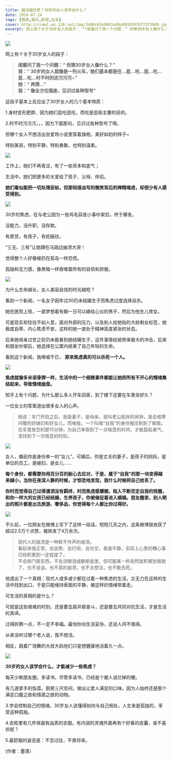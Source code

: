 ```yaml
---
title: 越活越恐慌？30岁的女人该学会什么？
date: 2018-07-24
tags: [情感,娱乐,影视,社会]
cover: http://crawl.ws.126.net/img/3488c63e98b3ad4a091b307b772f39d9.jpg
excerpt: 网上有个关于30岁女人的段子： **闺蜜问了我一个问题：“ 你猜30岁女人像什么？”**
---
```

![](http://crawl.ws.126.net/img/3488c63e98b3ad4a091b307b772f39d9.jpg)  

网上有个关于30岁女人的段子：

> **闺蜜问了我一个问题：“ 你猜30岁女人像什么？”**  
>  **我：“ 30岁的女人就像是一列火车，她们基本都是在…逛…吃…逛…吃…逛…吃…时不时的还污污污~”**  
>  **她：“ 再猜…”**  
>  **我：“ 像全方位插座，见识过各种型号”**  
>

这段子基本上反应出了30岁女人的几个基本特质：

1.身材变形肥胖、因为她们逛吃逛吃，而吃是逛街主要的目的。

2.时不时污污污，，，因为下面那句，见识过各种型号了呀。

但哪个女人不想活出张爱玲小说里穿着旗袍，美好如初的样子~

特别美丽，特别平静，特别勇敢，也特别温柔。

![](http://crawl.ws.126.net/img/f9484821819045a2d6ffa7b461c714b7.jpg)  

工作上，她们不再青涩，有了一些资本和底气；

生活中，她们把更多的关爱给了孩子、父母、伴侣。

**她们看似能把一切处理妥帖，但那轻描淡写的微笑背后的殚精竭虑，却很少有人感受得到。**

![](http://crawl.ws.126.net/img/8e6c2e74c46e81a973912be74a6b3b1a.jpg)  

30岁的焦虑，在与老公因为一些鸡毛蒜皮小事吵架后，终于爆发。

没能力，没升职，没存款。

有房贷，有孩子，有妊娠纹。

“三无、三有”让她蹲在马路边崩溃大哭！

觉得整个人好像被扔在孤岛一样恐慌。

孤独和无力感，像黑暗一样吞噬着所有的自信和骄傲。

![](http://crawl.ws.126.net/img/f60ee3a9f9cefd3fac98652e45e53833.jpg)  

为什么生命越长，女人美丽自信的时光越短？

看到一个新闻，一名女子因年过30仍未结婚生子而焦虑过度选择自杀。

她在医院上班，一直梦想着有朝一日可以嫁给心仪的男子，然后为他生儿育女。

可是现实却往往不如人意，面对外部的压力，以及别人给她贴的大龄剩女标签，她极度自卑、内心焦虑不安，这样的她一直处于精神高度紧张的状态。

后来她母亲过世之前仍未能看到她结婚生子，这件事情给她带来极大的冲击，后来和朋友吵架后，她选择在公寓内结束了自己年轻的生命。

看到这个新闻，我唏嘘不已， **原来焦虑真的可以杀死一个人。**

![](http://crawl.ws.126.net/img/65e78272db540cdc14cdb9d154a44a9f.jpg)  

**焦虑就像多米诺骨牌一样，生活中的一个细微事件都能让她把所有不开心的情绪集结起来，导致情绪崩盘。**

知乎上有个问题，为什么那么多人开车回家，到了楼下还要在车里坐好久？

一位女士的答案道出很多女人的心声。

>
> 她说：车门开启之后，我是妻子，是母亲，是叫老公起床的闹钟，是会嘘寒问暖的好媳妇和好女儿，而唯独，一个叫做“自我”的身份被压制到了极致。在车里放空的那15分钟，为自己争取到了一点喘息的时间，才能鼓起勇气，坚持到下一次喘息的时刻。  
>

![](http://crawl.ws.126.net/img/681a4684d17c7b9131ad47ea7083d44d.jpg)  

女人，婚前你是身份单一的“女儿”，可婚后，你是丈夫的妻子，是孩子的妈妈，是单位的员工，是媳妇，是女儿……

**每个身份，都需要你用百分百的耐心去应对，于是，属于“自我”的那一块变得越来越小，当你在夜深人静的时候，才惊恐地发现，我什么时候把自己给丢了。**

**你时而觉得自己过得潇洒没有羁绊，时而焦虑感爆棚，陷入不断否定自我的怪圈，和你一样大的女孩已经结婚，生养孩子，你被催促着进入婚姻。朋友圈里，别人晒出的照片都是出去旅游、奢侈品，你觉得每个人都比你过得好。**

![](http://crawl.ws.126.net/img/09fa2b7b6cf0e5c6e274cca2a71f1084.jpg)  

不久前，一位网友在微博上写下了这样一段话。短短几天之内，这条微博就收获了超过2.5万个点赞，被转发了4万余次。

> 现代人的崩溃是一种默不作声的崩溃。  
> 看起来很正常，会说笑、会打闹、会社交，表面平静，实际上心里的糟心事已经积累到一定程度了。  
> 不会摔门砸东西，不会流眼泪或歇斯底里，但可能某一秒突然就积累到极致了，也不说话，也不真的崩溃，也不太想活，也不敢去死。  
>

他道出了一个真相：现代人或多或少都在过着一种焦虑的生活，又无力在这样的生活中找到出口，于是只能维持表面的平静，被这样的情绪带着走。

可生活的真相的是什么？

可就是这些艰难的时刻，还是要去肩并肩奋斗，还是要去共同对抗生活，才是生活的真谛。

过得折腾一点，不一定不幸福。最怕你向生活妥协，还说人间不值得。

从来没听过哪个老人说，我不想活。

相反，跳着广场舞的大叔大妈他们只是想健康地活着久一点。

![](http://crawl.ws.126.net/img/ffbe227817fd3aac666c024619c75cc6.jpg)  

**30岁的女人该学会什么，才能减少一些焦虑？**

每天少刷朋友圈，多读书。尽管多读书，已经是个被人说烂掉的梗。

有几道拿手的饭菜。厨房三尺空间，做出让爱人满足的口味。因为人始终还是那个满足口腹之欲和情感之欲的动物。

3.学会控制自己的情绪。30岁女人该懂得如何与自己相处，人生来是孤独的，享受这种孤独。

4.衣柜里有几件体面有品质的衣服。有内涵的灵魂外面再有个好看的皮囊，谁不喜欢呢？

5.最舒服的姿态是：不念过往，不畏将来。

(作者：墨落）

